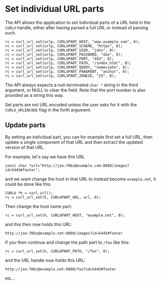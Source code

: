 # Set individual URL parts

The API allows the application to set individual parts of a URL held in the
`CURLU` handle, either after having parsed a full URL or instead of parsing
such.

    rc = curl_url_set(urlp, CURLUPART_HOST, "www.example.com", 0);
    rc = curl_url_set(urlp, CURLUPART_SCHEME, "https", 0);
    rc = curl_url_set(urlp, CURLUPART_USER, "john", 0);
    rc = curl_url_set(urlp, CURLUPART_PASSWORD, "doe", 0);
    rc = curl_url_set(urlp, CURLUPART_PORT, "443", 0);
    rc = curl_url_set(urlp, CURLUPART_PATH, "/index.html", 0);
    rc = curl_url_set(urlp, CURLUPART_QUERY, "name=john", 0);
    rc = curl_url_set(urlp, CURLUPART_FRAGMENT, "anchor", 0);
    rc = curl_url_set(urlp, CURLUPART_ZONEID, "25", 0);

The API always expects a null-terminated `char *` string in the third
argument, or NULL to clear the field. Note that the port number is also
provided as a string this way.

Set parts are not URL encoded unless the user asks for it with the
`CURLU_URLENCODE` flag in the forth argument.

## Update parts

By setting an individual part, you can for example first set a full URL, then
update a single component of that URL and then extract the updated version of
that URL.

For example, let's say we have this URL

    const char *url="http://joe:7Hbz@example.com:8080/images?id=5445#footer";

and we want change the host in that URL to instead become `example.net`, it
could be done like this:

    CURLU *h = curl_url();
    rc = curl_url_set(h, CURLUPART_URL, url, 0);

Then change the host name part:

    rc = curl_url_set(h, CURLUPART_HOST, "example.net", 0);

and this then now holds this URL:

    http://joe:7Hbz@example.net:8080/images?id=5445#footer

If you then continue and change the path part to `/foo` like this:

    rc = curl_url_set(h, CURLUPART_PATH, "/foo", 0);

and the URL handle now holds this URL:

    http://joe:7Hbz@example.net:8080/foo?id=5445#footer

etc...
